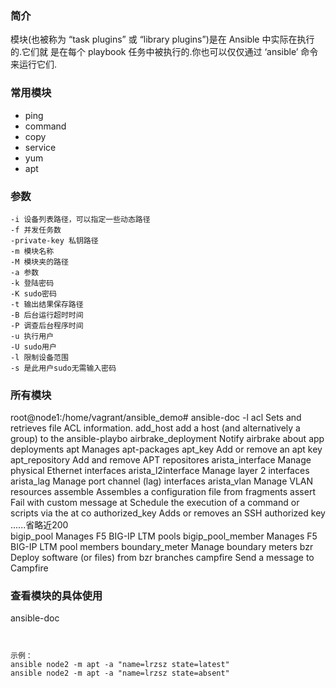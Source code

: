 ### 简介
模块(也被称为 “task plugins” 或 “library plugins”)是在 Ansible 中实际在执行的.它们就 是在每个 playbook 任务中被执行的.你也可以仅仅通过 ‘ansible’ 命令来运行它们.

### 常用模块
- ping
- command
- copy
- service
- yum 
- apt

### 参数

```
-i 设备列表路径，可以指定一些动态路径
-f 并发任务数
-private-key 私钥路径
-m 模块名称
-M 模块夹的路径
-a 参数
-k 登陆密码
-K sudo密码
-t 输出结果保存路径
-B 后台运行超时时间
-P 调查后台程序时间
-u 执行用户
-U sudo用户
-l 限制设备范围
-s 是此用户sudo无需输入密码
```

### 所有模块

root@node1:/home/vagrant/ansible_demo# ansible-doc -l
acl                  Sets and retrieves file ACL information.
add_host             add a host (and alternatively a group) to the ansible-playbo
airbrake_deployment  Notify airbrake about app deployments
apt                  Manages apt-packages
apt_key              Add or remove an apt key
apt_repository       Add and remove APT repositores
arista_interface     Manage physical Ethernet interfaces
arista_l2interface   Manage layer 2 interfaces
arista_lag           Manage port channel (lag) interfaces
arista_vlan          Manage VLAN resources
assemble             Assembles a configuration file from fragments
assert               Fail with custom message
at                   Schedule the execution of a command or scripts via the at co
authorized_key       Adds or removes an SSH authorized key
......省略近200  
bigip_pool           Manages F5 BIG-IP LTM pools
bigip_pool_member    Manages F5 BIG-IP LTM pool members
boundary_meter       Manage boundary meters
bzr                  Deploy software (or files) from bzr branches
campfire             Send a message to Campfire

### 查看模块的具体使用
ansible-doc <apt>

```


示例：
ansible node2 -m apt -a "name=lrzsz state=latest"
ansible node2 -m apt -a "name=lrzsz state=absent"
